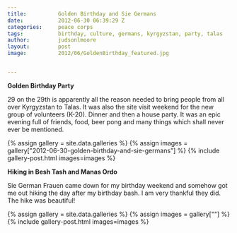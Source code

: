 ```yaml
---
title:			Golden Birthday and Sie Germans
date:			2012-06-30 06:39:29 Z
categories:		peace corps
tags:			birthday, culture, germans, kyrgyzstan, party, talas
author:			judsonlmoore
layout:			post
image:			2012/06/GoldenBirthday_featured.jpg


---
```


**Golden Birthday Party**

29 on the 29th is apparently all the reason needed to bring people from all over Kyrgyzstan to Talas. It was also the site visit weekend for the new group of volunteers (K-20). Dinner and then a house party. It was an epic evening full of friends, food, beer pong and many things which shall never ever be mentioned.

{% assign gallery = site.data.galleries %}
{% assign images = gallery["2012-06-30-golden-birthday-and-sie-germans"] %}
{% include gallery-post.html images=images %}

**Hiking in Besh Tash and Manas Ordo**

Sie German Frauen came down for my birthday weekend and somehow got me out hiking the day after my birthday bash. I am very thankful they did. The hike was beautiful!

{% assign gallery = site.data.galleries %}
{% assign images = gallery[""] %}
{% include gallery-post.html images=images %}
